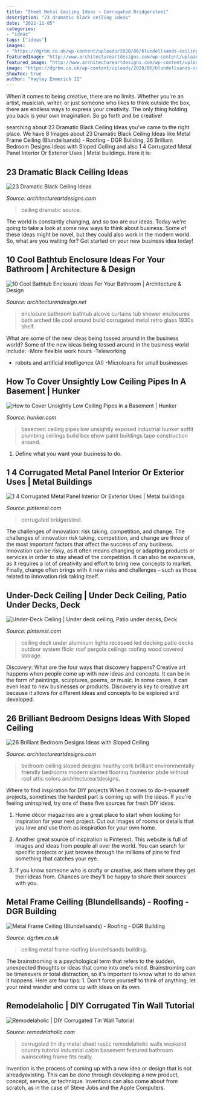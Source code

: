 ```yaml
---
title: "Sheet Metal Ceiling Ideas ~ Corrugated Bridgersteel"
description: "23 dramatic black ceiling ideas"
date: "2022-11-05"
categories:
- "ideas"
tags: ["ideas"]
images:
- "https://dgrbm.co.uk/wp-content/uploads/2020/06/blundellsands-ceiling-010-768x1024.jpg"
featuredImage: "http://www.architectureartdesigns.com/wp-content/uploads/2013/11/1318.jpg"
featured_image: "http://www.architectureartdesigns.com/wp-content/uploads/2013/11/1318.jpg"
image: "https://dgrbm.co.uk/wp-content/uploads/2020/06/blundellsands-ceiling-010-768x1024.jpg"
ShowToc: true
author: "Hayley Emmerich II"
---
```



When it comes to being creative, there are no limits. Whether you're an artist, musician, writer, or just someone who likes to think outside the box, there are endless ways to express your creativity. The only thing holding you back is your own imagination. So go forth and be creative!

	

		
searching about 23 Dramatic Black Ceiling Ideas you've came to the right place. We have 8 Images about 23 Dramatic Black Ceiling Ideas like Metal Frame Ceiling (Blundellsands) - Roofing - DGR Building, 26 Brilliant Bedroom Designs Ideas with Sloped Ceiling and also 1 4 Corrugated Metal Panel Interior Or Exterior Uses | Metal buildings. Here it is:
		
    
## 23 Dramatic Black Ceiling Ideas

<img loading=lazy src="http://www.architectureartdesigns.com/wp-content/uploads/2013/11/1318.jpg" onerror="this.onerror=null;this.src='https://tse4.mm.bing.net/th?id=OIP.EJqR0-B2mHZl89B37q2nugHaKH&amp;pid=15.1';" alt="23 Dramatic Black Ceiling Ideas">

_Source: architectureartdesigns.com_

>ceiling dramatic source. 

	

The world is constantly changing, and so too are our ideas. Today we're going to take a look at some new ways to think about business. Some of these ideas might be novel, but they could also work in the modern world. So, what are you waiting for? Get started on your new business idea today!

    
## 10 Cool Bathtub Enclosure Ideas For Your Bathroom | Architecture &amp; Design

<img loading=lazy src="https://cdn.architecturendesign.net/wp-content/uploads/2015/09/43.jpg" onerror="this.onerror=null;this.src='https://tse1.mm.bing.net/th?id=OIP.VqCL4faT-Ynsm_7zCNy8JQHaLO&amp;pid=15.1';" alt="10 Cool Bathtub Enclosure Ideas For Your Bathroom | Architecture &amp; Design">

_Source: architecturendesign.net_

>enclosure bathroom bathtub alcove curtains tub shower enclosures bath arched tile cool around build corrugated metal retro glass 1930s shelf. 

	

What are some of the new ideas being tossed around in the business world?
Some of the new ideas being tossed around in the business world include: 
-More flexible work hours 
-Teleworking 
- robots and artificial intelligence (AI) 
-Microloans for small businesses

    
## How To Cover Unsightly Low Ceiling Pipes In A Basement | Hunker

<img loading=lazy src="https://img.hunkercdn.com/640/photos.demandstudios.com/getty/article/171/84/87607305.jpg" onerror="this.onerror=null;this.src='https://tse3.mm.bing.net/th?id=OIP.J_M9on34jyfqhUQLTLPbYgHaLI&amp;pid=15.1';" alt="How to Cover Unsightly Low Ceiling Pipes in a Basement | Hunker">

_Source: hunker.com_

>basement ceiling pipes low unsightly exposed industrial hunker soffit plumbing ceilings build box ehow paint buildings tape construction around. 

	

1. Define what you want your business to do.

    
## 1 4 Corrugated Metal Panel Interior Or Exterior Uses | Metal Buildings

<img loading=lazy src="https://i.pinimg.com/736x/aa/ce/80/aace80765f1abad1043226e50e5aeca0.jpg" onerror="this.onerror=null;this.src='https://tse3.mm.bing.net/th?id=OIP.I3V8_7rCgePMZMeBQrdJxQHaE8&amp;pid=15.1';" alt="1 4 Corrugated Metal Panel Interior Or Exterior Uses | Metal buildings">

_Source: pinterest.com_

>corrugated bridgersteel. 

	

The challenges of innovation: risk taking, competition, and change.
The challenges of innovation risk taking, competition, and change are three of the most important factors that affect the success of any business. Innovation can be risky, as it often means changing or adapting products or services in order to stay ahead of the competition. It can also be expensive, as it requires a lot of creativity and effort to bring new concepts to market. Finally, change often brings with it new risks and challenges – such as those related to innovation risk taking itself.

    
## Under-Deck Ceiling | Under Deck Ceiling, Patio Under Decks, Deck

<img loading=lazy src="https://i.pinimg.com/736x/98/bb/81/98bb81b8519ccebe3807e52fea5c6e22--decking-ideas-pergola-ideas.jpg" onerror="this.onerror=null;this.src='https://tse2.mm.bing.net/th?id=OIP.Ldy1Kw6xDNIqbRSjt_v3qwHaFa&amp;pid=15.1';" alt="Under-Deck Ceiling | Under deck ceiling, Patio under decks, Deck">

_Source: pinterest.com_

>ceiling deck under aluminum lights recessed led decking patio decks outdoor system flickr roof pergola ceilings roofing wood covered storage. 

	

Discovery: What are the four ways that discovery happens?
Creative art happens when people come up with new ideas and concepts. It can be in the form of paintings, sculptures, poems, or music. In some cases, it can even lead to new businesses or products. Discovery is key to creative art because it allows for different ideas and concepts to be explored and developed.

    
## 26 Brilliant Bedroom Designs Ideas With Sloped Ceiling

<img loading=lazy src="https://www.architectureartdesigns.com/wp-content/uploads/2013/11/2141.jpg" onerror="this.onerror=null;this.src='https://tse3.mm.bing.net/th?id=OIP.xZDvbAvvlKhjy8IBFd9bwwHaLI&amp;pid=15.1';" alt="26 Brilliant Bedroom Designs Ideas with Sloped Ceiling">

_Source: architectureartdesigns.com_

>bedroom ceiling sloped designs healthy cork brilliant environmentally friendly bedrooms modern slanted flooring founterior pbde without roof attic colors architectureartdesigns. 

	

Where to find inspiration for DIY projects
When it comes to do-it-yourself projects, sometimes the hardest part is coming up with the ideas. If you're feeling uninspired, try one of these five sources for fresh DIY ideas.
1. Home décor magazines are a great place to start when looking for inspiration for your next project. Cut out images of rooms or details that you love and use them as inspiration for your own home.

2. Another great source of inspiration is Pinterest. This website is full of images and ideas from people all over the world. You can search for specific projects or just browse through the millions of pins to find something that catches your eye.

3. If you know someone who is crafty or creative, ask them where they get their ideas from. Chances are they'll be happy to share their sources with you.


    
## Metal Frame Ceiling (Blundellsands) - Roofing - DGR Building

<img loading=lazy src="https://dgrbm.co.uk/wp-content/uploads/2020/06/blundellsands-ceiling-010-768x1024.jpg" onerror="this.onerror=null;this.src='https://tse1.mm.bing.net/th?id=OIP.5zp44hT_mqfEIGiAe9XLbwHaJ4&amp;pid=15.1';" alt="Metal Frame Ceiling (Blundellsands) - Roofing - DGR Building">

_Source: dgrbm.co.uk_

>ceiling metal frame roofing blundellsands building. 

	

The brainstroming is a psychological term that refers to the sudden, unexpected thoughts or ideas that come into one's mind. Brainstroming can be timesavers or total distraction, so it's important to know what to do when it happens. Here are four tips: 1. Don't force yourself to think of anything; let your mind wander and come up with ideas on its own. 
    
## Remodelaholic | DIY Corrugated Tin Wall Tutorial

<img loading=lazy src="https://www.remodelaholic.com/wp-content/uploads/2015/02/diy-corrugated-tin-metal-sheet-wall-The-Weekend-Country-Girl-featured-on-@Remodelaholic.jpg" onerror="this.onerror=null;this.src='https://tse1.mm.bing.net/th?id=OIP.6baPomHSt4mwpauS-Si1xQHaLH&amp;pid=15.1';" alt="Remodelaholic | DIY Corrugated Tin Wall Tutorial">

_Source: remodelaholic.com_

>corrugated tin diy metal sheet rustic remodelaholic walls weekend country tutorial industrial cabin basement featured bathroom wainscoting frame fits really. 

	

Invention is the process of coming up with a new idea or design that is not alreadyexisting. This can be done through developing a new product, concept, service, or technique. Inventions can also come about from scratch, as in the case of Steve Jobs and the Apple Computers.

